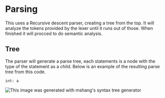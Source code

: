 # Parsing

This uses a Recursive descent parser, creating a tree from the top. It will analyze the tokens provided by the lexer until it runs out of those. When finished it will procced to do semantic analysis.

## Tree

The parser will generate a parse tree, each statements is a node with the type of the statement as a child. Below is an example of the resulting parse tree from this code.

```chirp
int: a
```

![This image was generated with mshang's syntax tree generator](https://i.ibb.co/2sGdLFW/download-1.png)